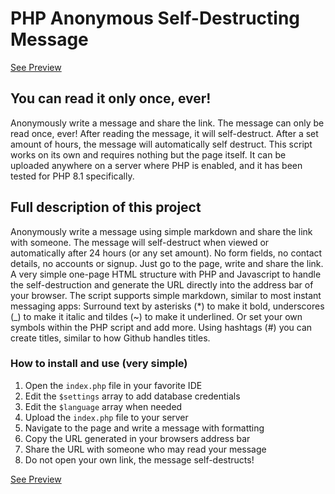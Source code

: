 # PHP Anonymous Self-Destructing Message
[See Preview](https://shred.elmigo.nl)
## You can read it only once, ever!
Anonymously write a message and share the link. The message can only be read once, ever! After reading the message, it will self-destruct. After a set amount of hours, the message will automatically self destruct.
This script works on its own and requires nothing but the page itself. It can be uploaded anywhere on a server where PHP is enabled, and it has been tested for PHP 8.1 specifically.

## Full description of this project
Anonymously write a message using simple markdown and share the link with someone. The message will self-destruct when viewed or automatically after 24 hours (or any set amount). No form fields, no contact details, no accounts or signup. Just go to the page, write and share the link. A very simple one-page HTML structure with PHP and Javascript to handle the self-destruction and generate the URL directly into the address bar of your browser. The script supports simple markdown, similar to most instant messaging apps: Surround text by asterisks (*) to make it bold, underscores (_) to make it italic and tildes (~) to make it underlined. Or set your own symbols within the PHP script and add more. Using hashtags (#) you can create titles, similar to how Github handles titles.

### How to install and use (very simple)
1. Open the `index.php` file in your favorite IDE
2. Edit the `$settings` array to add database credentials
3. Edit the `$language` array when needed
4. Upload the `index.php` file to your server
5. Navigate to the page and write a message with formatting
6. Copy the URL generated in your browsers address bar
7. Share the URL with someone who may read your message
8. Do not open your own link, the message self-destructs!

[See Preview](https://shred.elmigo.nl)
